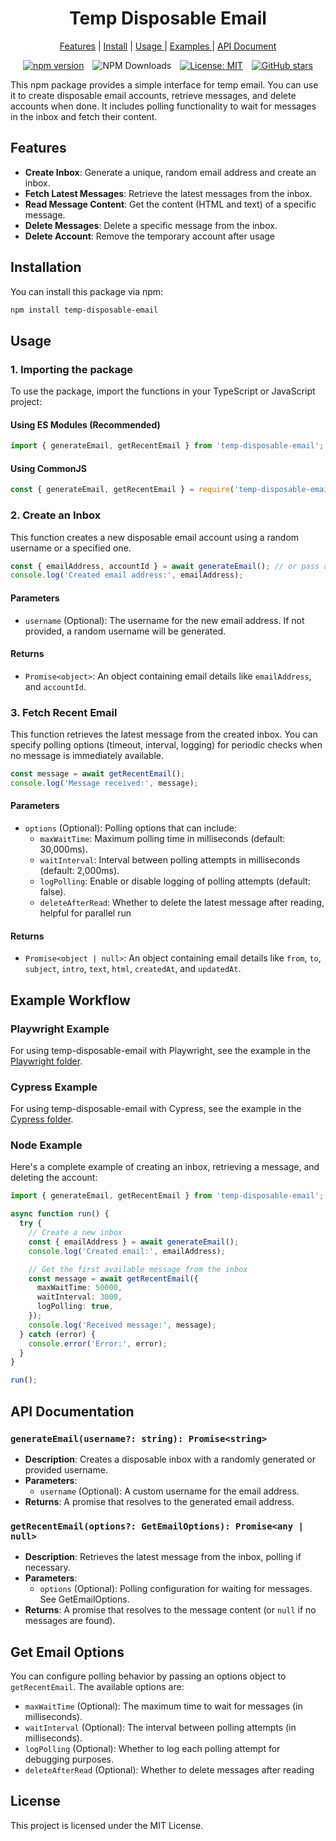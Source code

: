 <h1 align="center">Temp Disposable Email</h1>
<p align="center">
<a href="#feature">Features</a> |
<a href="#install">Install</a> |
<a href="#usage">Usage </a>|
<a href="#example">Examples </a>|
<a href="#doc">API Document</a>
</p>

<div align="center">
  <span style="display: inline-block; margin-right: 10px;">
    <a href="https://www.npmjs.com/package/gmail-tester">
      <img src="https://badge.fury.io/js/temp-disposable-email.svg" alt="npm version" />
    </a>
  </span>
  <span style="display: inline-block; margin-right: 10px;">
    <img src="https://img.shields.io/npm/d18m/temp-disposable-email" alt="NPM Downloads" />
  </span>
  <span style="display: inline-block; margin-right: 10px;">
    <a href="https://opensource.org/licenses/MIT">
      <img src="https://img.shields.io/badge/License-MIT-yellow.svg" alt="License: MIT" />
    </a>
  </span>
  <span style="display: inline-block;">
    <a href="https://github.com/pirasanthan-jesugeevegan/temp-disposable-email">
      <img src="https://img.shields.io/github/stars/pirasanthan-jesugeevegan/temp-disposable-email?style=social" alt="GitHub stars" />
    </a>
  </span>
</div>

This npm package provides a simple interface for temp email. You can use it to create disposable email accounts, retrieve messages, and delete accounts when done. It includes polling functionality to wait for messages in the inbox and fetch their content.

<p id="feature"></p>

## Features

- **Create Inbox**: Generate a unique, random email address and create an inbox.
- **Fetch Latest Messages**: Retrieve the latest messages from the inbox.
- **Read Message Content**: Get the content (HTML and text) of a specific message.
- **Delete Messages**: Delete a specific message from the inbox.
- **Delete Account**: Remove the temporary account after usage

<p id="install"></p>

## Installation

You can install this package via npm:

```bash
npm install temp-disposable-email
```

<p id="usage"></p>

## Usage

### 1\. Importing the package

To use the package, import the functions in your TypeScript or JavaScript project:

#### Using ES Modules (Recommended)

```typescript
import { generateEmail, getRecentEmail } from 'temp-disposable-email';
```

#### Using CommonJS

```javascript
const { generateEmail, getRecentEmail } = require('temp-disposable-email');
```

### 2\. Create an Inbox

This function creates a new disposable email account using a random username or a specified one.

```typescript
const { emailAddress, accountId } = await generateEmail(); // or pass a custom username
console.log('Created email address:', emailAddress);
```

#### Parameters

- `username` (Optional): The username for the new email address. If not provided, a random username will be generated.

#### Returns

- `Promise<object>`: An object containing email details like `emailAddress`, and `accountId`.

### 3\. Fetch Recent Email

This function retrieves the latest message from the created inbox. You can specify polling options (timeout, interval, logging) for periodic checks when no message is immediately available.

```typescript
const message = await getRecentEmail();
console.log('Message received:', message);
```

#### Parameters

- `options` (Optional): Polling options that can include:
  - `maxWaitTime`: Maximum polling time in milliseconds (default: 30,000ms).
  - `waitInterval`: Interval between polling attempts in milliseconds (default: 2,000ms).
  - `logPolling`: Enable or disable logging of polling attempts (default: false).
  - `deleteAfterRead`: Whether to delete the latest message after reading, helpful for parallel run

#### Returns

- `Promise<object | null>`: An object containing email details like `from`, `to`, `subject`, `intro`, `text`, `html`, `createdAt`, and `updatedAt`.

<p id="example"></p>

## Example Workflow

### Playwright Example

For using temp-disposable-email with Playwright, see the example in the [Playwright folder](https://github.com/pirasanthan-jesugeevegan/temp-disposable-email/tree/master/examples/playwright).

### Cypress Example

For using temp-disposable-email with Cypress, see the example in the [Cypress folder](https://github.com/pirasanthan-jesugeevegan/temp-disposable-email/tree/master/examples/cypress).

### Node Example

Here's a complete example of creating an inbox, retrieving a message, and deleting the account:

```typescript
import { generateEmail, getRecentEmail } from 'temp-disposable-email';

async function run() {
  try {
    // Create a new inbox
    const { emailAddress } = await generateEmail();
    console.log('Created email:', emailAddress);

    // Get the first available message from the inbox
    const message = await getRecentEmail({
      maxWaitTime: 50000,
      waitInterval: 3000,
      logPolling: true,
    });
    console.log('Received message:', message);
  } catch (error) {
    console.error('Error:', error);
  }
}

run();
```

<p id="doc"></p>

## API Documentation

### `generateEmail(username?: string): Promise<string>`

- **Description**: Creates a disposable inbox with a randomly generated or provided username.
- **Parameters**:
  - `username` (Optional): A custom username for the email address.
- **Returns**: A promise that resolves to the generated email address.

### `getRecentEmail(options?: GetEmailOptions): Promise<any | null>`

- **Description**: Retrieves the latest message from the inbox, polling if necessary.
- **Parameters**:
  - `options` (Optional): Polling configuration for waiting for messages. See GetEmailOptions.
- **Returns**: A promise that resolves to the message content (or `null` if no messages are found).

## Get Email Options

You can configure polling behavior by passing an options object to `getRecentEmail`. The available options are:

- `maxWaitTime` (Optional): The maximum time to wait for messages (in milliseconds).
- `waitInterval` (Optional): The interval between polling attempts (in milliseconds).
- `logPolling` (Optional): Whether to log each polling attempt for debugging purposes.
- `deleteAfterRead` (Optional): Whether to delete messages after reading

## License

This project is licensed under the MIT License.
